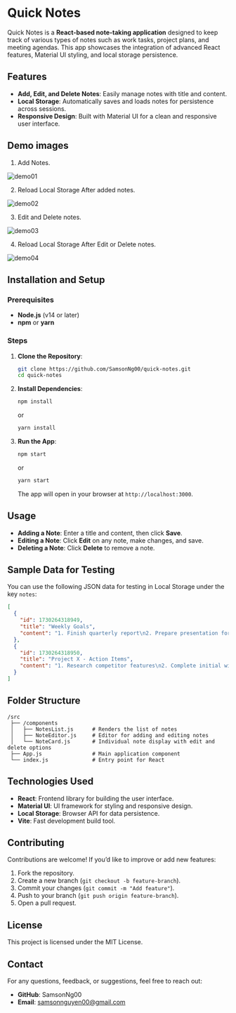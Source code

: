 # Quick Notes

Quick Notes is a **React-based note-taking application** designed to keep track of various types of notes such as work tasks, project plans, and meeting agendas. This app showcases the integration of advanced React features, Material UI styling, and local storage persistence.

## Features

- **Add, Edit, and Delete Notes**: Easily manage notes with title and content.
- **Local Storage**: Automatically saves and loads notes for persistence across sessions.
- **Responsive Design**: Built with Material UI for a clean and responsive user interface.

## Demo images
1. Add Notes.

![demo01](https://github.com/user-attachments/assets/7def645d-9580-4dd3-b4fe-2359289318cd)

2. Reload Local Storage After added notes.

![demo02](https://github.com/user-attachments/assets/44b0469d-00c8-40e5-a085-d05d9c5f7d52)

3. Edit and Delete notes.

![demo03](https://github.com/user-attachments/assets/4d160ad5-c69d-46a2-bac4-1012e3555664)

4. Reload Local Storage After Edit or Delete notes.

![demo04](https://github.com/user-attachments/assets/55ec340a-4a25-4d16-9481-71bf40970a59)

## Installation and Setup

### Prerequisites

- **Node.js** (v14 or later)
- **npm** or **yarn**

### Steps

1. **Clone the Repository**:
   ```bash
   git clone https://github.com/SamsonNg00/quick-notes.git
   cd quick-notes
   ```

2. **Install Dependencies**:
   ```bash
   npm install
   ```
   or
   ```bash
   yarn install
   ```

3. **Run the App**:
   ```bash
   npm start
   ```
   or
   ```bash
   yarn start
   ```

   The app will open in your browser at `http://localhost:3000`.

## Usage

- **Adding a Note**: Enter a title and content, then click **Save**.
- **Editing a Note**: Click **Edit** on any note, make changes, and save.
- **Deleting a Note**: Click **Delete** to remove a note.

## Sample Data for Testing

You can use the following JSON data for testing in Local Storage under the key `notes`:

```json
[
  {
    "id": 1730264318949,
    "title": "Weekly Goals",
    "content": "1. Finish quarterly report\n2. Prepare presentation for client meeting\n3. Review codebase for updates"
  },
  {
    "id": 1730264318950,
    "title": "Project X - Action Items",
    "content": "1. Research competitor features\n2. Complete initial wireframes\n3. Set up team meeting for review"
  }
]
```

## Folder Structure

```
/src
 ├── /components
 │   ├── NotesList.js      # Renders the list of notes
 │   ├── NoteEditor.js     # Editor for adding and editing notes
 │   └── NoteCard.js       # Individual note display with edit and delete options
 ├── App.js                # Main application component
 └── index.js              # Entry point for React
```

## Technologies Used

- **React**: Frontend library for building the user interface.
- **Material UI**: UI framework for styling and responsive design.
- **Local Storage**: Browser API for data persistence.
- **Vite**: Fast development build tool.

## Contributing

Contributions are welcome! If you’d like to improve or add new features:

1. Fork the repository.
2. Create a new branch (`git checkout -b feature-branch`).
3. Commit your changes (`git commit -m "Add feature"`).
4. Push to your branch (`git push origin feature-branch`).
5. Open a pull request.

## License

This project is licensed under the MIT License.

## Contact
For any questions, feedback, or suggestions, feel free to reach out:

- **GitHub**: SamsonNg00
- **Email**: samsonnguyen00@gmail.com

